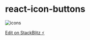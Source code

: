 # react-icon-buttons
![icons](https://user-images.githubusercontent.com/49576577/87514107-5b290e00-c697-11ea-8a34-83023973eb78.png)



[Edit on StackBlitz ⚡️](https://stackblitz.com/edit/react-icon-buttons)
